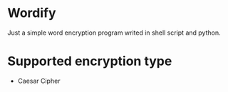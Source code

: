 # Wordify
Just a simple word encryption program writed in shell script and python.

# Supported encryption type
- Caesar Cipher